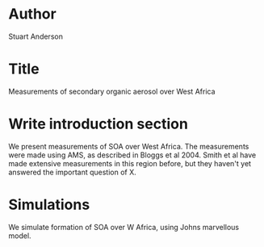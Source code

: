# Author
Stuart Anderson

# Title
Measurements of secondary organic aerosol over West Africa

# Write introduction section
We present measurements of SOA over West Africa.
The measurements were made using AMS, as described in Bloggs et al 2004.
Smith et al have made extensive measurements in this region before, but they haven't yet answered the important question of X.

# Simulations
We simulate formation of SOA over W Africa, using Johns marvellous model.